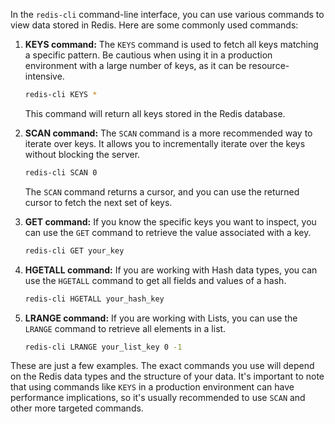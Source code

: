 In the `redis-cli` command-line interface, you can use various commands to view data stored in Redis. Here are some commonly used commands:

1. **KEYS command:**
   The `KEYS` command is used to fetch all keys matching a specific pattern. Be cautious when using it in a production environment with a large number of keys, as it can be resource-intensive.

   ```bash
   redis-cli KEYS *
   ```

   This command will return all keys stored in the Redis database.

2. **SCAN command:**
   The `SCAN` command is a more recommended way to iterate over keys. It allows you to incrementally iterate over the keys without blocking the server.

   ```bash
   redis-cli SCAN 0
   ```

   The `SCAN` command returns a cursor, and you can use the returned cursor to fetch the next set of keys.

3. **GET command:**
   If you know the specific keys you want to inspect, you can use the `GET` command to retrieve the value associated with a key.

   ```bash
   redis-cli GET your_key
   ```

4. **HGETALL command:**
   If you are working with Hash data types, you can use the `HGETALL` command to get all fields and values of a hash.

   ```bash
   redis-cli HGETALL your_hash_key
   ```

5. **LRANGE command:**
   If you are working with Lists, you can use the `LRANGE` command to retrieve all elements in a list.

   ```bash
   redis-cli LRANGE your_list_key 0 -1
   ```

These are just a few examples. The exact commands you use will depend on the Redis data types and the structure of your data. It's important to note that using commands like `KEYS` in a production environment can have performance implications, so it's usually recommended to use `SCAN` and other more targeted commands.